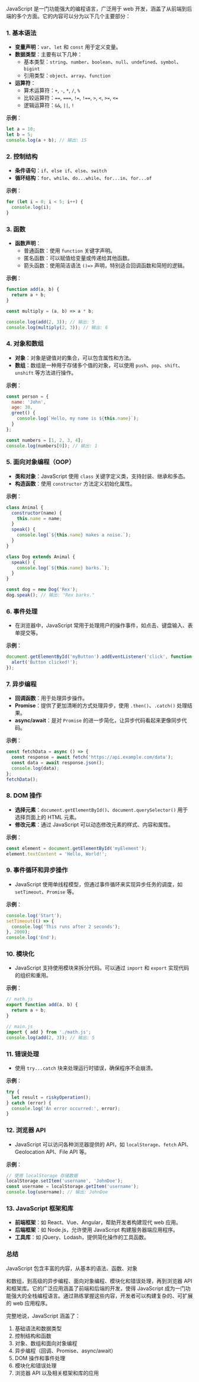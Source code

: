JavaScript 是一门功能强大的编程语言，广泛用于 web 开发，涵盖了从前端到后端的多个方面。它的内容可以分为以下几个主要部分：

### 1. **基本语法**
   - **变量声明**：`var`、`let` 和 `const` 用于定义变量。
   - **数据类型**：主要有以下几种：
     - 基本类型：`string`、`number`、`boolean`、`null`、`undefined`、`symbol`、`bigint`
     - 引用类型：`object`、`array`、`function`
   - **运算符**：
     - 算术运算符：`+`, `-`, `*`, `/`, `%`
     - 比较运算符：`==`, `===`, `!=`, `!==`, `>`, `<`, `>=`, `<=`
     - 逻辑运算符：`&&`, `||`, `!`

   **示例**：
   ```javascript
   let a = 10;
   let b = 5;
   console.log(a + b); // 输出: 15
   ```

### 2. **控制结构**
   - **条件语句**：`if`、`else if`、`else`、`switch`
   - **循环结构**：`for`、`while`、`do...while`、`for...in`、`for...of`

   **示例**：
   ```javascript
   for (let i = 0; i < 5; i++) {
     console.log(i);
   }
   ```

### 3. **函数**
   - **函数声明**：
     - 普通函数：使用 `function` 关键字声明。
     - 匿名函数：可以赋值给变量或传递给其他函数。
     - 箭头函数：使用简洁语法 `()=>` 声明，特别适合回调函数和简短的逻辑。

   **示例**：
   ```javascript
   function add(a, b) {
     return a + b;
   }
   
   const multiply = (a, b) => a * b;

   console.log(add(2, 3)); // 输出: 5
   console.log(multiply(2, 3)); // 输出: 6
   ```

### 4. **对象和数组**
   - **对象**：对象是键值对的集合，可以包含属性和方法。
   - **数组**：数组是一种用于存储多个值的对象，可以使用 `push`、`pop`、`shift`、`unshift` 等方法进行操作。

   **示例**：
   ```javascript
   const person = {
     name: 'John',
     age: 30,
     greet() {
       console.log(`Hello, my name is ${this.name}`);
     }
   };

   const numbers = [1, 2, 3, 4];
   console.log(numbers[0]); // 输出: 1
   ```

### 5. **面向对象编程（OOP）**
   - **类和对象**：JavaScript 使用 `class` 关键字定义类，支持封装、继承和多态。
   - **构造函数**：使用 `constructor` 方法定义初始化属性。

   **示例**：
   ```javascript
   class Animal {
     constructor(name) {
       this.name = name;
     }
     speak() {
       console.log(`${this.name} makes a noise.`);
     }
   }
   
   class Dog extends Animal {
     speak() {
       console.log(`${this.name} barks.`);
     }
   }

   const dog = new Dog('Rex');
   dog.speak(); // 输出: "Rex barks."
   ```

### 6. **事件处理**
   - 在浏览器中，JavaScript 常用于处理用户的操作事件，如点击、键盘输入、表单提交等。

   **示例**：
   ```javascript
   document.getElementById('myButton').addEventListener('click', function() {
     alert('Button clicked!');
   });
   ```

### 7. **异步编程**
   - **回调函数**：用于处理异步操作。
   - **Promise**：提供了更加清晰的方式处理异步，使用 `.then()`、`.catch()` 处理结果。
   - **async/await**：是对 `Promise` 的进一步简化，让异步代码看起来更像同步代码。

   **示例**：
   ```javascript
   const fetchData = async () => {
     const response = await fetch('https://api.example.com/data');
     const data = await response.json();
     console.log(data);
   };
   fetchData();
   ```

### 8. **DOM 操作**
   - **选择元素**：`document.getElementById()`、`document.querySelector()` 用于选择页面上的 HTML 元素。
   - **修改元素**：通过 JavaScript 可以动态修改元素的样式、内容和属性。

   **示例**：
   ```javascript
   const element = document.getElementById('myElement');
   element.textContent = 'Hello, World!';
   ```

### 9. **事件循环和异步操作**
   - JavaScript 使用单线程模型，但通过事件循环来实现异步任务的调度，如 `setTimeout`、`Promise` 等。

   **示例**：
   ```javascript
   console.log('Start');
   setTimeout(() => {
     console.log('This runs after 2 seconds');
   }, 2000);
   console.log('End');
   ```

### 10. **模块化**
   - JavaScript 支持使用模块来拆分代码。可以通过 `import` 和 `export` 实现代码的组织和重用。

   **示例**：
   ```javascript
   // math.js
   export function add(a, b) {
     return a + b;
   }

   // main.js
   import { add } from './math.js';
   console.log(add(2, 3)); // 输出: 5
   ```

### 11. **错误处理**
   - 使用 `try...catch` 块来处理运行时错误，确保程序不会崩溃。

   **示例**：
   ```javascript
   try {
     let result = riskyOperation();
   } catch (error) {
     console.log('An error occurred:', error);
   }
   ```

### 12. **浏览器 API**
   - JavaScript 可以访问各种浏览器提供的 API，如 `localStorage`、`fetch` API、Geolocation API、File API 等。

   **示例**：
   ```javascript
   // 使用 localStorage 存储数据
   localStorage.setItem('username', 'JohnDoe');
   const username = localStorage.getItem('username');
   console.log(username); // 输出: JohnDoe
   ```

### 13. **JavaScript 框架和库**
   - **前端框架**：如 React、Vue、Angular，帮助开发者构建现代 web 应用。
   - **后端框架**：如 Node.js，允许使用 JavaScript 构建服务器端应用程序。
   - **工具库**：如 jQuery、Lodash，提供简化操作的工具函数。

### 总结
JavaScript 包含丰富的内容，从基本的语法、函数、对象

和数组，到高级的异步编程、面向对象编程、模块化和错误处理，再到浏览器 API 和框架库。它的广泛应用涵盖了前端和后端的开发，使得 JavaScript 成为一门功能强大的全栈编程语言。通过熟练掌握这些内容，开发者可以构建复杂的、可扩展的 web 应用程序。

完整地说，JavaScript 涵盖了：

1. 基础语法和数据类型
2. 控制结构和函数
3. 对象、数组和面向对象编程
4. 异步编程（回调、Promise、async/await）
5. DOM 操作和事件处理
6. 模块化和错误处理
7. 浏览器 API 以及相关框架和库的应用